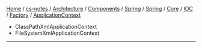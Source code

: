 [Home](https://mengxianbin.github.io) /
[cs-notes](https://mengxianbin.github.io/cs-notes/site) /
[Architecture](https://mengxianbin.github.io/cs-notes/site/Architecture) /
[Components](https://mengxianbin.github.io/cs-notes/site/Architecture/Components) /
[Spring](https://mengxianbin.github.io/cs-notes/site/Architecture/Components/Spring) /
[Spring](https://mengxianbin.github.io/cs-notes/site/Architecture/Components/Spring/Spring) /
[Core](https://mengxianbin.github.io/cs-notes/site/Architecture/Components/Spring/Spring/Core) /
[IOC](https://mengxianbin.github.io/cs-notes/site/Architecture/Components/Spring/Spring/Core/IOC) /
[Factory](https://mengxianbin.github.io/cs-notes/site/Architecture/Components/Spring/Spring/Core/IOC/Factory) /
[ApplicationContext](https://mengxianbin.github.io/cs-notes/site/Architecture/Components/Spring/Spring/Core/IOC/Factory/ApplicationContext)

* ClassPathXmlApplicationContext
* FileSystemXmlApplicationContext

---
